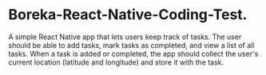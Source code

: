 # Boreka-React-Native-Coding-Test.
A simple React Native app that lets users keep track of tasks. The user should be able to add tasks, mark tasks as completed, and view a list of all tasks. When a task is added or completed, the app should collect the user's current location (latitude and longitude) and store it with the task.

